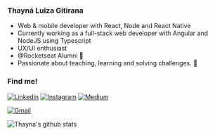 ### Thayná Luiza Gitirana 



* Web & mobile developer with React, Node and React Native
* Currently working as a full-stack web developer with Angular and NodeJS using Typescript 
* UX/UI enthusiast
* @Rocketseat Alumni 🚀
* Passionate about teaching, learning and solving challenges. 🚀

### Find me!

[![Linkedin](https://img.shields.io/badge/Thayná%20Gitirana-232323?style=flat-square&logo=linkedin&logoColor=FFFFFF)](https://www.linkedin.com/in/gitirana-9328a116b)
[![Instagram](https://img.shields.io/badge/@thaynagitiranac-232323?style=flat-square&logo=instagram&logoColor=FFFFFF)](https://instagram.com/thaynagitiranac)
[![Medium](https://img.shields.io/badge/@thaynagitirana-232323?style=flat-square&logo=medium&logoColor=FFFFFF)](https://medium.com/@thaynagitirana)

[![Gmail](https://img.shields.io/badge/-thaynalgc@gmail.com-%231C1C1C?style=flat-square&logo=Gmail)](mailto:thaynalgc@gmail.com)

![Thayna's github stats](https://github-readme-stats.vercel.app/api?username=gitirana&count_private=true&show_icons=true&hide=contribs,issues&theme=radical) 

